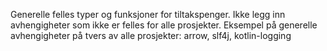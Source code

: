 Generelle felles typer og funksjoner for tiltakspenger.
Ikke legg inn avhengigheter som ikke er felles for alle prosjekter.
Eksempel på generelle avhengigheter på tvers av alle prosjekter: arrow, slf4j, kotlin-logging
